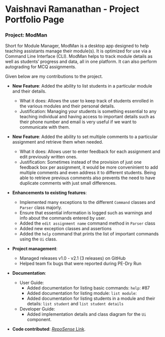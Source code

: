  # Vaishnavi Ramanathan - Project Portfolio Page

### Project: ModMan
Short for Module Manager, ModMan is a desktop app designed to help teaching assistants manage their module(s).
It is optimized for use via a Command Line Interface (CLI).
ModMan helps to track module details as well as students’ progress and data, all in one platform.
It can also perform autograding for MCQ assignments.

Given below are my contributions to the project.


- **New Feature**: Added the ability to list students in a particular module and their details.
    - What it does: Allows the user to keep track of students enrolled in the various modules and their personal details.
    - Justification: Managing your students is something essential to any teaching individual and having access to 
    important details such as their phone number and email is very useful if we want to communicate with them.
      
      
- **New Feature**: Added the ability to set multiple comments to a particular assignment and retrieve them when needed.
    - What it does: Allows user to enter feedback for each assignment and edit previously written ones.
    - Justification: Sometimes instead of the provision of just one feedback box per assignment, it would be more conveninient
    to add multiple comments and even address it to different students. Being able to retrieve previous comments also prevents the need
      to have duplicate comments with just small differences.
      

- **Enhancements to existing features**:
    - Implemented many exceptions to the different `Command` classes and `Parser` class majorly.
    - Ensure that essential information is logged such as warnings and info about the commands entered by user.
    - Added the `edit assignment name` command method in `Parser` class
    - Added new exception classes and assertions
    - Added the `help` command that prints the list of important commands using the `Ui` class.
    
- **Project management**:
    - Managed releases v1.0 - v2.1 (3 releases) on GitHub
    - Helped team fix bugs that were reported during PE-Dry Run

- **Documentation**:
    - User Guide:
        - Added documentation for listing basic commands: `help`: #87
        - Added documentation for listing module: `list module`:
        - Added documentation for listing students in a module and their details: `list student` and `list student details`
    - Developer Guide:
        - Added implementation details and class diagram for the `Ui` component.

- **Code contributed**: [*RepoSense* Link](https://nus-cs2113-ay2021s2.github.io/tp-dashboard/?search=vaiish371).
